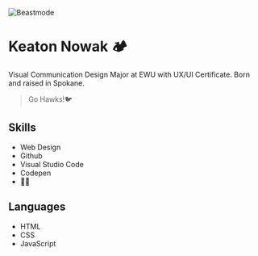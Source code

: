 ![Beastmode](https://media.giphy.com/media/1xVNdqKQl41A9fZaZk/giphy.gif)

# Keaton Nowak :camping:

Visual Communication Design Major at EWU with UX/UI Certificate. Born and raised in Spokane.

> Go Hawks!:bird:

## Skills
* Web Design
* Github
* Visual Studio Code
* Codepen
* :man_firefighter:

## Languages 
* HTML
* CSS
* JavaScript
